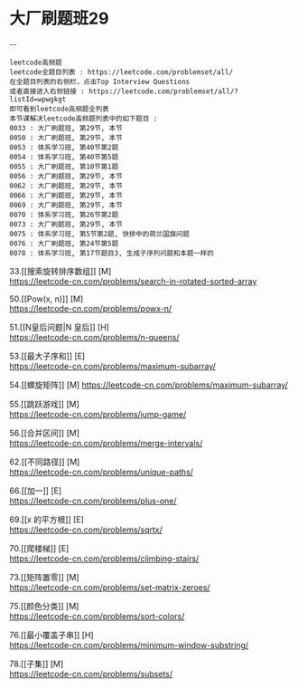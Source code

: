 # 大厂刷题班29

--

```
leetcode高频题
leetcode全题目列表 : https://leetcode.com/problemset/all/
在全题目列表的右侧栏，点击Top Interview Questions
或者直接进入右侧链接 : https://leetcode.com/problemset/all/?listId=wpwgkgt
即可看到leetcode高频题全列表
本节课解决leetcode高频题列表中的如下题目 : 
0033 : 大厂刷题班, 第29节, 本节
0050 : 大厂刷题班, 第29节, 本节
0053 : 体系学习班, 第40节第2题
0054 : 体系学习班, 第40节第5题
0055 : 大厂刷题班, 第10节第1题
0056 : 大厂刷题班, 第29节, 本节
0062 : 大厂刷题班, 第29节, 本节
0066 : 大厂刷题班, 第29节, 本节
0069 : 大厂刷题班, 第29节, 本节
0070 : 体系学习班, 第26节第2题
0073 : 大厂刷题班, 第29节, 本节
0075 : 体系学习班, 第5节第2题, 快排中的荷兰国旗问题
0076 : 大厂刷题班, 第24节第5题
0078 : 体系学习班, 第17节题目3, 生成子序列问题和本题一样的
```


33.[[搜索旋转排序数组]] [M]    
https://leetcode-cn.com/problems/search-in-rotated-sorted-array

50.[[Pow(x, n)]] [M]  
https://leetcode-cn.com/problems/powx-n/

51.[[N皇后问题|N 皇后]]  [H]  
https://leetcode-cn.com/problems/n-queens/

53.[[最大子序和]] [E]  
https://leetcode-cn.com/problems/maximum-subarray/

54.[[螺旋矩阵]]  [M]
https://leetcode-cn.com/problems/maximum-subarray/

55.[[跳跃游戏]] [M]  
https://leetcode-cn.com/problems/jump-game/

56.[[合并区间]]  [M]    
https://leetcode-cn.com/problems/merge-intervals/

62.[[不同路径]] [M]  
https://leetcode-cn.com/problems/unique-paths/

66.[[加一]] [E]    
https://leetcode-cn.com/problems/plus-one/

69.[[x 的平方根]] [E]    
https://leetcode-cn.com/problems/sqrtx/

70.[[爬楼梯]] [E]    
https://leetcode-cn.com/problems/climbing-stairs/

73.[[矩阵置零]] [M]    
https://leetcode-cn.com/problems/set-matrix-zeroes/

75.[[颜色分类]]  [M]  
https://leetcode-cn.com/problems/sort-colors/

76.[[最小覆盖子串]]  [H]    
https://leetcode-cn.com/problems/minimum-window-substring/

78.[[子集]] [M]    
https://leetcode-cn.com/problems/subsets/
